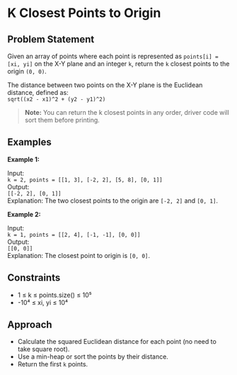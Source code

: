 # K Closest Points to Origin

## Problem Statement

Given an array of points where each point is represented as `points[i] = [xi, yi]` on the X-Y plane and an integer `k`, return the `k` closest points to the origin `(0, 0)`.

The distance between two points on the X-Y plane is the Euclidean distance, defined as:  
`sqrt((x2 - x1)^2 + (y2 - y1)^2)`

> **Note:** You can return the k closest points in any order, driver code will sort them before printing.

## Examples

**Example 1:**

Input:  
`k = 2, points = [[1, 3], [-2, 2], [5, 8], [0, 1]]`  
Output:  
`[[-2, 2], [0, 1]]`  
Explanation: The two closest points to the origin are `[-2, 2]` and `[0, 1]`.

**Example 2:**

Input:  
`k = 1, points = [[2, 4], [-1, -1], [0, 0]]`  
Output:  
`[[0, 0]]`  
Explanation: The closest point to origin is `[0, 0]`.

## Constraints

- 1 ≤ k ≤ points.size() ≤ 10⁵
- -10⁴ ≤ xi, yi ≤ 10⁴

## Approach

- Calculate the squared Euclidean distance for each point (no need to take square root).
- Use a min-heap or sort the points by their distance.
- Return the first `k` points.